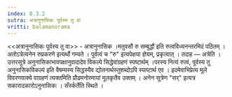 ```yaml
---
index: 8.3.2
sutra: अत्रानुनासिकः पूर्वस्य तु वा
vritti: balamanorama
---
```


<<अत्रानुनासिकः पूर्वस्य तु वा>> - अत्रानुनासिक ।मतुवसौ रु सम्बुद्धौ॑ इति रुत्वविध्यनन्तरमिदं पठितम् । अतोऽत्रेत्यनेन रुप्रकरणे इत्यर्थो गम्यते । पूर्वत्वं च "रु" इत्यपेक्षया ज्ञेयम्, प्रकृत्वात् । तदाह — अत्रेति । उत्तरसूत्रे अनुनासिकाभावपक्षानुवादादेव विकल्पे सिद्धेवा॑ग्रहणं स्पष्टार्थम् ।परस्य नित्यं रुत्वं, पूर्वस्य तु अनुनासिकविकल्प॑ इति वैषम्यस्य सिद्धस्यैव द्योतनार्थस्तुशब्दोऽपि स्पाष्टार्थ एव । इदमेवाभिप्रेत्य मूले विवरणवाक्ये वाग्रहणं त्यक्तमिति प्रौढमनोरमायां मूलकृतैव उक्तम् । अनेन सूत्रेण "सर्" इत्यत्र सकारादकारोऽनुनासिकः । सँर्स्कर्तेति स्थिते ।